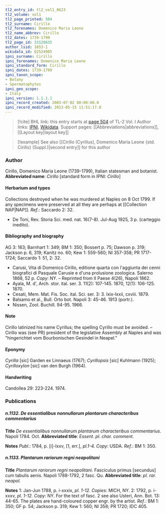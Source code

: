 ```yaml
---
tl2_entry_id: tl2_vol1_0623
tl2_volume: vol1
tl2_page_printed: 504
tl2_surname: Cirillo
tl2_forenames: Domenico Maria Leone
tl2_name_abbrev: Cirillo
tl2_dates: 1739-1799
tl2_page_id: 33120635
author_lsid: 1653-1
wikidata_id: Q2524905
ipni_surname: Cirillo
ipni_forenames: Domenico Maria Leone
ipni_standard_form: Cirillo
ipni_dates: 1739-1799
ipni_taxon_scope: 
- Botany
- Spermatophytes
ipni_geo_scope: 
- Italy
ipni_version: 1.1.1.1
ipni_record_created: 2003-07-02 00:00:00.0
ipni_record_modified: 2013-05-15 11:51:17.0
---
```


> [!cite] BHL link: this entry starts at [page 504](https://www.biodiversitylibrary.org/page/33120635) of TL-2 Vol. I
> Author links: [IPNI](https://www.ipni.org/a/1653-1), [Wikidata](https://www.wikidata.org/wiki/Q2524905). Support pages: [[Abbreviations|abbreviations]], [[Layout key|layout key]]

> [!example] See also [[Cirillo (Cyrillus), Domenico Maria Leone {std. Cirillo} (Suppl.)|second entry]] for this author

### Author

Cirillo, Domenico Maria Leone (1739-1799), Italian statesman and botanist. 
**Abbreviated name**: *Cirillo* \[standard form in IPNI: *Cirillo*\]

#### Herbarium and types

Collections destroyed when he was murdered at Naples on 8 Oct 1799. If any specimens were preserved at all they are perhaps at [[Collection NAP|NAP]].
*Ref*.: Saccardo 2: 32.
- De Toni, Rev. Storia Sci. med. nat. 16(7-8). Jul-Aug 1925, 3 p. (carteggio inedito).

#### Bibliography and biography

AG 3: 163; Barnhart 1: 349; BM 1: 350; Bossert p. 75; Dawson p. 319; Jackson p. 6, 319; Kanitz no. 60; Kew 1: 559-560; NI 357-358; PR 1717-1724; Saccardo 1: 51, 2: 32.
- Carusi, Vita di Domenico Cirillo, editione quarta con l'aggiunta dei cenni biografici di Pasquale Carusie e d'una prolusione zoologica. Salerno 1868, 52 p. *Copy*: NY. – Reprinted from II Paese 4(26), Napoli 1862.
- Ayala, M. d', Arch. stor. ital. ser. 3. 11(2): 107-145. 1870, 12(1): 106-125. 1870.
- Cesati, Mem. Mat. Fis. Soc. ital. Sci. ser. 3: 3. lxix-lxxii, cxviii. 1879.
- Balsamo et al., Bull. Orto bot. Napoli 3: 45-46. 1913 (portr.).
- Nissen, Zool. Buchill. 94-95. 1966.

#### Note

Cirillo latinized his name Cyrillus; the spelling Cyrillo must be avoided. – Cirillo was (see PR) president of the legislative Assembly at Naples and was "hingerichtet vom Bourbonischen Gesindel in Neapel."

#### Eponymy

*Cyrilla* \[sic\] Garden ex Linnaeus (1767); *Cyrillopsis* \[sic\] Kuhlmann (1925); *Cyrilloxylon* \[sic\] van den Burgh (1964).

#### Handwriting

Candollea 29: 223-224. 1974.

### Publications

##### n.1132. De essentialibus nonnullarum plantarum characteribus commentarius

**Title**
*De essentialibus nonnullarum plantarum characteribus commentarius*. Napoli 1784. Oct.
**Abbreviated title**: *Essent. pl. char. comment.*

**Notes**
*Publ*.: 1784, p. \[i\]-lxxv, \[1, err.\], *pl.1-4. Copy*: USDA.
*Ref*.: BM 1: 350.

##### n.1133. Plantarum rariorum regni neapolitani

**Title**
*Plantarum rariorum regni neapolitani*. Fasciculus primus \[secundus\] cum tabulis aenis. Napoli 1788-1792, 2 fasc. Qu.
**Abbreviated title**: *pl. rar. neapol.*

**Notes**
1: Jan-Jun 1788, p. i-xxxix, *pl. 1-12. Copies*: MICH, NY.
2: 1792, p. i-xxxv, *pl. 1-12. Copy*: NY.
For the text of fasc. 2 see also Usteri, Ann. Bot. 13: 44-65. The plates are hand-coloured copper engr. by the artist.
*Ref*.: BM 1: 350; GF p. 54; Jackson p. 319; Kew 1: 560; NI 358; PR 1720; IDC 405.

